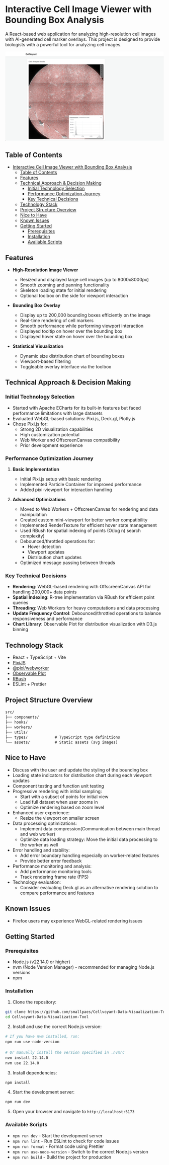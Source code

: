 # Interactive Cell Image Viewer with Bounding Box Analysis

A React-based web application for analyzing high-resolution cell images with AI-generated cell marker overlays. This project is designed to provide biologists with a powerful tool for analyzing cell images.

![Cell Image Viewer Screenshot](docs/screenshots/overview.png)

## Table of Contents

- [Interactive Cell Image Viewer with Bounding Box Analysis](#interactive-cell-image-viewer-with-bounding-box-analysis)
  - [Table of Contents](#table-of-contents)
  - [Features](#features)
  - [Technical Approach \& Decision Making](#technical-approach--decision-making)
    - [Initial Technology Selection](#initial-technology-selection)
    - [Performance Optimization Journey](#performance-optimization-journey)
    - [Key Technical Decisions](#key-technical-decisions)
  - [Technology Stack](#technology-stack)
  - [Project Structure Overview](#project-structure-overview)
  - [Nice to Have](#nice-to-have)
  - [Known Issues](#known-issues)
  - [Getting Started](#getting-started)
    - [Prerequisites](#prerequisites)
    - [Installation](#installation)
    - [Available Scripts](#available-scripts)

## Features

- **High-Resolution Image Viewer**

  - Resized and displayed large cell images (up to 8000x8000px)
  - Smooth zooming and panning functionality
  - Skeleton loading state for initial rendering
  - Optional toolbox on the side for viewport interaction

- **Bounding Box Overlay**

  - Display up to 200,000 bounding boxes efficiently on the image
  - Real-time rendering of cell markers
  - Smooth performance while performing viewport interaction
  - Displayed tooltip on hover over the bounding box
  - Displayed hover state on hover over the bounding box

- **Statistical Visualization**
  - Dynamic size distribution chart of bounding boxes
  - Viewport-based filtering
  - Toggleable overlay interface via the toolbox

## Technical Approach & Decision Making

### Initial Technology Selection

- Started with Apache ECharts for its built-in features but faced performance limitations with large datasets
- Evaluated WebGL-based solutions: Pixi.js, Deck.gl, Plotly.js
- Chose Pixi.js for:
  - Strong 2D visualization capabilities
  - High customization potential
  - Web Worker and OffscreenCanvas compatibility
  - Prior development experience

### Performance Optimization Journey

1. **Basic Implementation**

   - Initial Pixi.js setup with basic rendering
   - Implemented Particle Container for improved performance
   - Added pixi-viewport for interaction handling

2. **Advanced Optimizations**

   - Moved to Web Workers + OffscreenCanvas for rendering and data manipulation
   - Created custom mini-viewport for better worker compatibility
   - Implemented RenderTexture for efficient hover state management
   - Used RBush for spatial indexing of points (O(log n) search complexity)
   - Debounced/throttled operations for:
     - Hover detection
     - Viewport updates
     - Distribution chart updates
   - Optimized message passing between threads

### Key Technical Decisions

- **Rendering**: WebGL-based rendering with OffscreenCanvas API for handling 200,000+ data points
- **Spatial Indexing**: R-tree implementation via RBush for efficient point queries
- **Threading**: Web Workers for heavy computations and data processing
- **Update Frequency Control**: Debounced/throttled operations to balance responsiveness and performance
- **Chart Library**: Observable Plot for distribution visualization with D3.js binning

## Technology Stack

- React + TypeScript + Vite
- [PixiJS](https://pixijs.com/)
- [@pixi/webworker](https://www.npmjs.com/package/@pixi/webworker)
- [Observable Plot](https://observablehq.com/plot/)
- [RBush](https://github.com/mourner/rbush)
- ESLint + Prettier

## Project Structure Overview

```
src/
├── components/
├── hooks/
├── workers/
├── utils/
├── types/            # TypeScript type definitions
└── assets/           # Static assets (svg images)
```

## Nice to Have

- Discuss with the user and update the styling of the bounding box
- Loading state indicators for distribution chart during each viewport updates
- Component testing and function unit testing
- Progressive rendering with initial sampling:
  - Start with a subset of points for initial view
  - Load full dataset when user zooms in
  - Optimize rendering based on zoom level
- Enhanced user experience:
  - Resize the viewport on smaller screen
- Data processing optimizations:
  - Implement data compression(Communication between main thread and web worker)
  - Optimize data loading strategy: Move the initial data processing to the worker as well
- Error handling and stability:
  - Add error boundary handling especially on worker-related features
  - Provide better error feedback
- Performance monitoring and analysis:
  - Add performance monitoring tools
  - Track rendering frame rate (FPS)
- Technology evaluation:
  - Consider evaluating Deck.gl as an alternative rendering solution to compare performance and features

## Known Issues

- Firefox users may experience WebGL-related rendering issues

## Getting Started

### Prerequisites

- Node.js (v22.14.0 or higher)
- nvm (Node Version Manager) - recommended for managing Node.js versions
- npm

### Installation

1. Clone the repository:

```bash
git clone https://github.com/smallpaes/Cellvoyant-Data-Visualization-Tool.git
cd Cellvoyant-Data-Visualization-Tool
```

2. Install and use the correct Node.js version:

```bash
# If you have nvm installed, run:
npm run use-node-version

# Or manually install the version specified in .nvmrc
nvm install 22.14.0
nvm use 22.14.0
```

3. Install dependencies:

```bash
npm install
```

4. Start the development server:

```bash
npm run dev
```

5. Open your browser and navigate to `http://localhost:5173`

### Available Scripts

- `npm run dev` - Start the development server
- `npm run lint` - Run ESLint to check for code issues
- `npm run format` - Format code using Prettier
- `npm run use-node-version` - Switch to the correct Node.js version
- `npm run build` - Build the project for production
